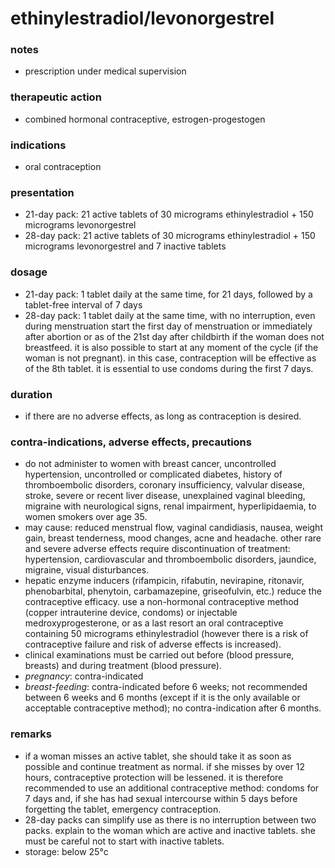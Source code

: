 # ethinylestradiol/levonorgestrel

### notes
+ prescription under medical supervision

### therapeutic action
+ combined hormonal contraceptive, estrogen-progestogen

### indications
+ oral contraception

### presentation
+ 21-day pack: 21 active tablets of 30 micrograms ethinylestradiol + 150 micrograms levonorgestrel
+ 28-day pack: 21 active tablets of 30 micrograms ethinylestradiol + 150 micrograms levonorgestrel and 7 inactive tablets

### dosage
+ 21-day pack: 1 tablet daily at the same time, for 21 days, followed by a tablet-free interval of 7 days
+ 28-day pack: 1 tablet daily at the same time, with no interruption, even during menstruation start the first day of menstruation or immediately after abortion or as of the 21st day after childbirth if the woman does not breastfeed. it is also possible to start at any moment of the cycle (if the woman is not pregnant). in this case, contraception will be effective as of the 8th tablet. it is essential to use condoms during the first 7 days.

### duration
+ if there are no adverse effects, as long as contraception is desired.

### contra-indications, adverse effects, precautions
+ do not administer to women with breast cancer, uncontrolled hypertension, uncontrolled or complicated diabetes, history of thromboembolic disorders, coronary insufficiency, valvular disease, stroke, severe or recent liver disease, unexplained vaginal bleeding, migraine with neurological signs, renal impairment, hyperlipidaemia, to women smokers over age 35.
+ may cause: reduced menstrual flow, vaginal candidiasis, nausea, weight gain, breast tenderness, mood changes, acne and headache. other rare and severe adverse effects require discontinuation of treatment: hypertension, cardiovascular and thromboembolic disorders, jaundice, migraine, visual disturbances.
+ hepatic enzyme inducers (rifampicin, rifabutin, nevirapine, ritonavir, phenobarbital, phenytoin, carbamazepine, griseofulvin, etc.) reduce the contraceptive efficacy. use a non-hormonal contraceptive method (copper intrauterine device, condoms) or injectable medroxyprogesterone, or as a last resort an oral contraceptive containing 50 micrograms ethinylestradiol (however there is a risk of contraceptive failure and risk of adverse effects is increased).
+ clinical examinations must be carried out before (blood pressure, breasts) and during treatment (blood pressure).
+ *pregnancy*: contra-indicated
+ *breast-feeding*: contra-indicated before 6 weeks; not recommended between 6 weeks and 6 months (except if it is the only available or acceptable contraceptive method); no contra-indication after 6 months.

### remarks
+ if a woman misses an active tablet, she should take it as soon as possible and continue treatment as normal. if she misses by over 12 hours, contraceptive protection will be lessened. it is therefore recommended to use an additional contraceptive method: condoms for 7 days and, if she has had sexual intercourse within 5 days before forgetting the tablet, emergency contraception.
+ 28-day packs can simplify use as there is no interruption between two packs. explain to the woman which are active and inactive tablets. she must be careful not to start with inactive tablets.
+ storage: below 25°c